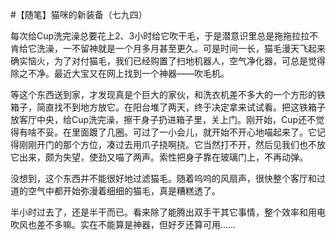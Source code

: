 #【随笔】猫咪的新装备（七九四）

每次给Cup洗完澡总要花上2、3小时给它吹干毛，于是潜意识里总是拖拖拉拉不肯给它洗澡，一不留神就是一个月多月甚至更久。可是时间一长，猫毛漫天飞起来确实恼火，为了对付猫毛，我们已经购置了扫地机器人，空气净化器，可总是觉得除之不净。最近大宝又在网上找到一个神器——吹毛机。

等这个东西送到家，才发现真是个巨大的家伙，和洗衣机差不多大的一个方形的铁箱子，简直找不到地方放它。在阳台堆了两天，终于决定拿来试试看。把这铁箱子放客厅中央，给Cup洗完澡，擦干身子扔进箱子里，关上门。刚开始，Cup还不觉得有啥不妥。在里面踱了几圈。可过了一小会儿，就开始不开心地喵起来了。它记得刚刚开门的那个方位，凑过去用爪子挠啊挠。它当然打不开，然后见我们也不放它出来，颇为失望，使劲又喵了两声。索性把身子靠在玻璃门上，不再动弹。

没想到，这个东西并不能很好地过滤猫毛。随着呜呜的风扇声，很快整个客厅和过道的空气中都开始弥漫着细细的猫毛，真是糟糕透了。

半小时过去了，还是半干而已。看来除了能腾出双手干其它事情，整个效率和用电吹风也差不多嘛。实在不能算是神器，但好歹还算可用……

